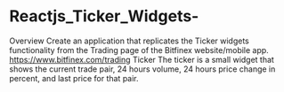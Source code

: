 # Reactjs_Ticker_Widgets-
Overview Create an application that replicates the  Ticker widgets functionality from the Trading page of the Bitfinex website/mobile app. https://www.bitfinex.com/trading  Ticker The ticker is a small widget that shows the current trade pair, 24 hours volume, 24 hours price change in percent, and last price for that pair.
